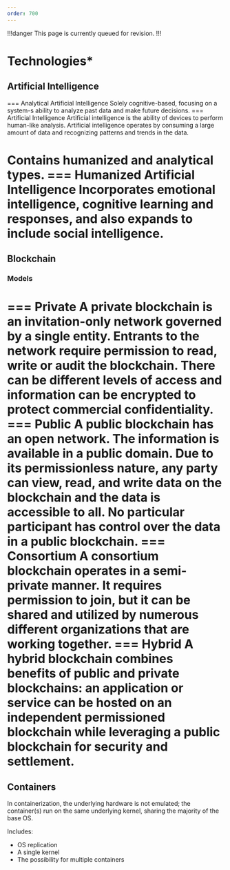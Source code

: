```yaml
---
order: 700
---
```


!!!danger
This page is currently queued for revision.
!!!

# Technologies*

## Artificial Intelligence

=== Analytical Artificial Intelligence
Solely cognitive-based, focusing on a system-s ability to analyze past data and make future decisions.
=== Artificial Intelligence
Artificial intelligence is the ability of devices to perform human-like analysis. Artificial intelligence operates by consuming a large amount of data and recognizing patterns and trends in the data.

Contains humanized and analytical types.
=== Humanized Artificial Intelligence
Incorporates emotional intelligence, cognitive learning and responses, and also expands to include social intelligence.
===

## Blockchain

### Models

=== Private
A private blockchain is an invitation-only network governed by a single entity. Entrants to the network require permission to read, write or audit the blockchain. There can be different levels of access and information can be encrypted to protect commercial confidentiality.
=== Public
A public blockchain has an open network. The information is available in a public domain. Due to its permissionless nature, any party can view, read, and write data on the blockchain and the data is accessible to all. No particular participant has control over the data in a public blockchain.
=== Consortium
A consortium blockchain operates in a semi-private manner. It requires permission to join, but it can be shared and utilized by numerous different organizations that are working together.
=== Hybrid
A hybrid blockchain combines benefits of public and private blockchains: an application or service can be hosted on an independent permissioned blockchain while leveraging a public blockchain for security and settlement.
===

## Containers

In containerization, the underlying hardware is not emulated; the container(s) run on the same underlying kernel, sharing the majority of the base OS.

Includes:

- OS replication
- A single kernel
- The possibility for multiple containers
